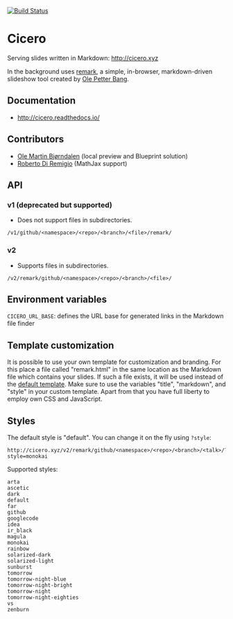 [![Build Status](https://travis-ci.org/bast/cicero.svg?branch=master)](https://travis-ci.org/bast/cicero/builds)


# Cicero

Serving slides written in Markdown: http://cicero.xyz

In the background uses [remark](https://github.com/gnab/remark),
a simple, in-browser, markdown-driven slideshow tool
created by [Ole Petter Bang](https://github.com/gnab).


## Documentation

- http://cicero.readthedocs.io/


## Contributors

- [Ole Martin Bjørndalen](https://github.com/olemb) (local preview and Blueprint solution)
- [Roberto Di Remigio](https://github.com/robertodr) (MathJax support)


## API

### v1 (deprecated but supported)

- Does not support files in subdirectories.
```
/v1/github/<namespace>/<repo>/<branch>/<file>/remark/
```


### v2

- Supports files in subdirectories.
```
/v2/remark/github/<namespace>/<repo>/<branch>/<file>/
```


## Environment variables

`CICERO_URL_BASE`: defines the URL base for generated links in the Markdown file finder


## Template customization

It is possible to use your own template for customization and branding.  For
this place a file called "remark.html" in the same location as the Markdown
file which contains your slides. If such a file exists, it will be used instead
of the [default template](../master/cicero/templates/remark.html). Make sure to
use the variables "title", "markdown", and "style" in your custom template. Apart from
that you have full liberty to employ own CSS and JavaScript.


## Styles

The default style is "default". You can change it on the fly using `?style`:
```
http://cicero.xyz/v2/remark/github/<namespace>/<repo>/<branch>/<talk>/?style=monokai
```

Supported styles:
```
arta
ascetic
dark
default
far
github
googlecode
idea
ir_black
magula
monokai
rainbow
solarized-dark
solarized-light
sunburst
tomorrow
tomorrow-night-blue
tomorrow-night-bright
tomorrow-night
tomorrow-night-eighties
vs
zenburn
```
